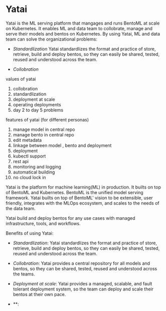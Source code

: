 # Yatai


Yatai is the ML serving platform that mangages and runs BentoML at scale on Kubernetes.
It enables ML and data team to collobrate, manage and serve their models and bentos on Kubernetes.
By using Yatai, ML and data team can solve the organizational problems:

* *Standardlization* Yatai standardlizes the format and practice of store, retrieve, build and deploy bentos,
    so they can easily be shared, tested, reused and understood across the team.

* *Collobration*

values of yatai
1. collobration
2. standardlization
3. deployment at scale
4. operating deployments
5. day 2 to day 5 problems



features of yatai (for different personas)

1. manage model in central repo
2. manage bento in central repo
3. edit metadata
4. linkage between model , bento and deployment
5. deployment
6. kubectl support
6. rest api
7. monitoring and logging
8. automatical building
9. no cloud lock in


Yatai is the platform for machine learning(ML) in production. It builts on top of BentoML and Kubernetes.
BentoML is the unified model serving framework. Yatai builts on top of BentoML' vision to be extensible, user friendly, integrates with the MLOps ecosystem, and scales to the needs of the data team.

Yatai build and deploy bentos for any use cases with managed infrastructure, tools, and workflows.

Benefits of using Yatai:
* *Standardlization*: Yatai standardlizes the format and practice of store, retrieve, build and deploy bentos, so they can easily be shared, tested, reused and understood across the team.

* *Collobration*: Yatai provides a central repository for all models and bentos, so they can be shared, tested, reused and understood across the teams.

* *Deployment at scale*: Yatai provides a managed, scalable, and fault tolerant deployment system, so the team can deploy and scale their bentos at their own pace.

* **:

